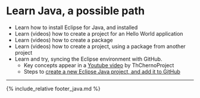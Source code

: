 # Learn Java, a possible path

* Learn how to install Eclipse for Java, and installed
* Learn (videos) how to create a project for an Hello World application
* Learn (videos) how to create a package
* Learn (videos) how to create a project, using a package from another project
* Learn and try, syncing the Eclipse environment with GitHub.
  * Key concepts appear in a [Youtube video](https://www.youtube.com/watch?v=ptK9-CNms98) by ThChernoProject
  * Steps to [create a new Eclipse Java project, and add it to GitHub](eclipse-new-plus-github.md)

---

{% include_relative footer_java.md %}